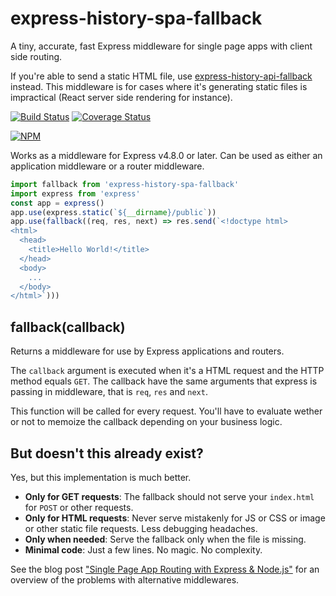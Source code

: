 # express-history-spa-fallback
A tiny, accurate, fast Express middleware for single page apps with client side routing.

If you're able to send a static HTML file, use [express-history-api-fallback](https://www.npmjs.com/package/express-history-api-fallback) instead. This middleware is for cases where it's generating static files is impractical (React server side rendering for instance).

[![Build Status](https://travis-ci.org/stipsan/express-history-spa-fallback.svg?branch=master)](https://travis-ci.org/stipsan/express-history-spa-fallback)
[![Coverage Status](https://coveralls.io/repos/github/stipsan/express-history-spa-fallback/badge.svg?branch=master)](https://coveralls.io/github/stipsan/express-history-spa-fallback?branch=master)

[![NPM](https://nodei.co/npm/express-history-spa-fallback.svg)](https://www.npmjs.com/package/express-history-spa-fallback)

Works as a middleware for Express v4.8.0 or later. Can be used as either an application middleware or a router middleware.

```js
import fallback from 'express-history-spa-fallback'
import express from 'express'
const app = express()
app.use(express.static(`${__dirname}/public`))
app.use(fallback((req, res, next) => res.send(`<!doctype html>
<html>
  <head>
    <title>Hello World!</title>
  </head>
  <body>
    ...
  </body>
</html>`)))
```

## fallback(callback)
Returns a middleware for use by Express applications and routers.

The `callback` argument is executed when it's a HTML request and the HTTP method equals `GET`.
The callback have the same arguments that express is passing in middleware, that is `req`, `res` and `next`.

This function will be called for every request. You'll have to evaluate wether or not to memoize the callback depending on your business logic.

## But doesn't this already exist?
Yes, but this implementation is much better.

- **Only for GET requests**: The fallback should not serve your `index.html` for `POST` or other requests.
- **Only for HTML requests**: Never serve mistakenly for JS or CSS or image or other static file requests. Less debugging headaches.
- **Only when needed**: Serve the fallback only when the file is missing.
- **Minimal code**: Just a few lines. No magic. No complexity.

See the blog post ["Single Page App Routing with Express & Node.js"](https://ninja.sg/spa-router-fallback/) for an overview of the problems with alternative middlewares.
